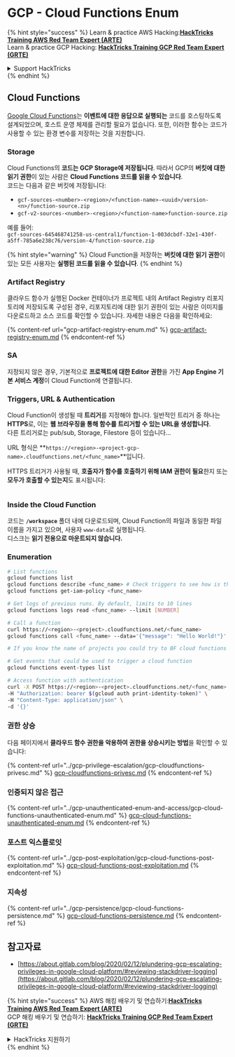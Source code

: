 # GCP - Cloud Functions Enum

{% hint style="success" %}
Learn & practice AWS Hacking:<img src="../../../.gitbook/assets/image (1).png" alt="" data-size="line">[**HackTricks Training AWS Red Team Expert (ARTE)**](https://training.hacktricks.xyz/courses/arte)<img src="../../../.gitbook/assets/image (1).png" alt="" data-size="line">\
Learn & practice GCP Hacking: <img src="../../../.gitbook/assets/image (2).png" alt="" data-size="line">[**HackTricks Training GCP Red Team Expert (GRTE)**<img src="../../../.gitbook/assets/image (2).png" alt="" data-size="line">](https://training.hacktricks.xyz/courses/grte)

<details>

<summary>Support HackTricks</summary>

* Check the [**subscription plans**](https://github.com/sponsors/carlospolop)!
* **Join the** 💬 [**Discord group**](https://discord.gg/hRep4RUj7f) or the [**telegram group**](https://t.me/peass) or **follow** us on **Twitter** 🐦 [**@hacktricks\_live**](https://twitter.com/hacktricks\_live)**.**
* **Share hacking tricks by submitting PRs to the** [**HackTricks**](https://github.com/carlospolop/hacktricks) and [**HackTricks Cloud**](https://github.com/carlospolop/hacktricks-cloud) github repos.

</details>
{% endhint %}

## Cloud Functions <a href="#reviewing-cloud-functions" id="reviewing-cloud-functions"></a>

[Google Cloud Functions](https://cloud.google.com/functions/)는 **이벤트에 대한 응답으로 실행되는** 코드를 호스팅하도록 설계되었으며, 호스트 운영 체제를 관리할 필요가 없습니다. 또한, 이러한 함수는 코드가 사용할 수 있는 환경 변수를 저장하는 것을 지원합니다.

### Storage

Cloud Functions의 **코드는 GCP Storage에 저장됩니다**. 따라서 GCP의 **버킷에 대한 읽기 권한**이 있는 사람은 **Cloud Functions 코드를 읽을 수 있습니다**.\
코드는 다음과 같은 버킷에 저장됩니다:

* `gcf-sources-<number>-<region>/<function-name>-<uuid>/version-<n>/function-source.zip`
* `gcf-v2-sources-<number>-<region>/<function-name>function-source.zip`

예를 들어:\
`gcf-sources-645468741258-us-central1/function-1-003dcbdf-32e1-430f-a5ff-785a6e238c76/version-4/function-source.zip`

{% hint style="warning" %}
Cloud Function을 저장하는 **버킷에 대한 읽기 권한**이 있는 모든 사용자는 **실행된 코드를 읽을 수 있습니다**.
{% endhint %}

### Artifact Registry

클라우드 함수가 실행된 Docker 컨테이너가 프로젝트 내의 Artifact Registry 리포지토리에 저장되도록 구성된 경우, 리포지토리에 대한 읽기 권한이 있는 사람은 이미지를 다운로드하고 소스 코드를 확인할 수 있습니다. 자세한 내용은 다음을 확인하세요:

{% content-ref url="gcp-artifact-registry-enum.md" %}
[gcp-artifact-registry-enum.md](gcp-artifact-registry-enum.md)
{% endcontent-ref %}

### SA

지정되지 않은 경우, 기본적으로 **프로젝트에 대한 Editor 권한**을 가진 **App Engine 기본 서비스 계정**이 Cloud Function에 연결됩니다.

### Triggers, URL & Authentication

Cloud Function이 생성될 때 **트리거**를 지정해야 합니다. 일반적인 트리거 중 하나는 **HTTPS**로, 이는 **웹 브라우징을 통해 함수를 트리거할 수 있는 URL을 생성합니다**.\
다른 트리거로는 pub/sub, Storage, Filestore 등이 있습니다...

URL 형식은 **`https://<region>-<project-gcp-name>.cloudfunctions.net/<func_name>`**입니다.

HTTPS 트리거가 사용될 때, **호출자가 함수를 호출하기 위해 IAM 권한이 필요**한지 또는 **모두가 호출할 수 있는지**도 표시됩니다:

<figure><img src="../../../.gitbook/assets/image (19).png" alt=""><figcaption></figcaption></figure>

### Inside the Cloud Function

코드는 **`/workspace`** 폴더 내에 다운로드되며, Cloud Function의 파일과 동일한 파일 이름을 가지고 있으며, 사용자 `www-data`로 실행됩니다.\
디스크는 **읽기 전용으로 마운트되지 않습니다.**

### Enumeration
```bash
# List functions
gcloud functions list
gcloud functions describe <func_name> # Check triggers to see how is this function invoked
gcloud functions get-iam-policy <func_name>

# Get logs of previous runs. By default, limits to 10 lines
gcloud functions logs read <func_name> --limit [NUMBER]

# Call a function
curl https://<region>-<project>.cloudfunctions.net/<func_name>
gcloud functions call <func_name> --data='{"message": "Hello World!"}'

# If you know the name of projects you could try to BF cloud functions names

# Get events that could be used to trigger a cloud function
gcloud functions event-types list

# Access function with authentication
curl -X POST https://<region>-<project>.cloudfunctions.net/<func_name> \
-H "Authorization: bearer $(gcloud auth print-identity-token)" \
-H "Content-Type: application/json" \
-d '{}'
```
### 권한 상승

다음 페이지에서 **클라우드 함수 권한을 악용하여 권한을 상승시키는 방법**을 확인할 수 있습니다:

{% content-ref url="../gcp-privilege-escalation/gcp-cloudfunctions-privesc.md" %}
[gcp-cloudfunctions-privesc.md](../gcp-privilege-escalation/gcp-cloudfunctions-privesc.md)
{% endcontent-ref %}

### 인증되지 않은 접근

{% content-ref url="../gcp-unauthenticated-enum-and-access/gcp-cloud-functions-unauthenticated-enum.md" %}
[gcp-cloud-functions-unauthenticated-enum.md](../gcp-unauthenticated-enum-and-access/gcp-cloud-functions-unauthenticated-enum.md)
{% endcontent-ref %}

### 포스트 익스플로잇

{% content-ref url="../gcp-post-exploitation/gcp-cloud-functions-post-exploitation.md" %}
[gcp-cloud-functions-post-exploitation.md](../gcp-post-exploitation/gcp-cloud-functions-post-exploitation.md)
{% endcontent-ref %}

### 지속성

{% content-ref url="../gcp-persistence/gcp-cloud-functions-persistence.md" %}
[gcp-cloud-functions-persistence.md](../gcp-persistence/gcp-cloud-functions-persistence.md)
{% endcontent-ref %}

## 참고자료

* [https://about.gitlab.com/blog/2020/02/12/plundering-gcp-escalating-privileges-in-google-cloud-platform/#reviewing-stackdriver-logging](https://about.gitlab.com/blog/2020/02/12/plundering-gcp-escalating-privileges-in-google-cloud-platform/#reviewing-stackdriver-logging)

{% hint style="success" %}
AWS 해킹 배우기 및 연습하기:<img src="../../../.gitbook/assets/image (1).png" alt="" data-size="line">[**HackTricks Training AWS Red Team Expert (ARTE)**](https://training.hacktricks.xyz/courses/arte)<img src="../../../.gitbook/assets/image (1).png" alt="" data-size="line">\
GCP 해킹 배우기 및 연습하기: <img src="../../../.gitbook/assets/image (2).png" alt="" data-size="line">[**HackTricks Training GCP Red Team Expert (GRTE)**<img src="../../../.gitbook/assets/image (2).png" alt="" data-size="line">](https://training.hacktricks.xyz/courses/grte)

<details>

<summary>HackTricks 지원하기</summary>

* [**구독 계획**](https://github.com/sponsors/carlospolop) 확인하기!
* **💬 [**Discord 그룹**](https://discord.gg/hRep4RUj7f) 또는 [**텔레그램 그룹**](https://t.me/peass)에 참여하거나 **Twitter** 🐦 [**@hacktricks\_live**](https://twitter.com/hacktricks\_live)**를 팔로우하세요.**
* **[**HackTricks**](https://github.com/carlospolop/hacktricks) 및 [**HackTricks Cloud**](https://github.com/carlospolop/hacktricks-cloud) 깃허브 리포지토리에 PR을 제출하여 해킹 팁을 공유하세요.**

</details>
{% endhint %}
